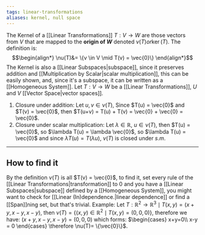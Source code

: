 ```yaml
---
tags: linear-transformations
aliases: kernel, null space
---
```

The Kernel of a [[Linear Transformations]] $T: V \rightarrow W$ are those vectors from $V$ that are mapped to the **origin of $W$** denoted $\nu(T) or \ker(T)$. The definition is:
$$\begin{align*}
\nu(T)&= \{v \in V \mid T(v) = \vec{0}\}
\end{align*}$$
The Kernel is also a [[Linear Subspaces|subspace]], since it preserves addition and [[Multiplication by Scalar|scalar multiplication]], this can be easily shown, and, since it's a subspace, it can be written as a [[Homogeneous System]].
Let $T: V \rightarrow W$ be a [[Linear Transformations]], $U$ and $V$ [[Vector Space|vector spaces]].
1. Closure under addition:
Let $u,v \in \nu(T)$, Since $T(u) = \vec{0}$ and $T(v) = \vec{0}$, then $T(u+v) = T(u) + T(v) = \vec{0} + \vec{0} = \vec{0}$.
2. Closure under scalar multiplication:
Let $\lambda \in \mathbb{R}$, $u \in \nu(T)$, then $T(u) = \vec{0}$, so $\lambda T(u) = \lambda \vec{0}$, so $\lambda T(u) = \vec{0}$ and since $\lambda T(u) = T(\lambda u)$, $\nu(T)$ is closed under *s.m*.
___
## How to find it
By the definition $\nu(T)$ is all $T(v) = \vec{0}$, to find it, set every rule of the [[Linear Transformations|transformation]] to $0$ and you have a [[Linear Subspaces|subspace]] defined by a [[Homogeneous System]], you might want to check for [[Linear (In)dependence.|linear dependence]] or find a [[Span]]ning set, but that's trivial. Example:
Let $T:\mathbb{R}^{2}\rightarrow\mathbb{R}^{3} \mid T(x,y)=(x+y, x-y, x-y)$, then $\nu(T)=\{(x,y) \in \mathbb{R}^{2} \mid T(x,y) = (0,0,0)\}$, therefore we have: $(x+y, x-y, x-y) = (0,0,0)$ which forms: $\begin{cases} x+y=0\\ x-y = 0 \end{cases} \therefore \nu(T)= \{\vec{0}\}$. 


